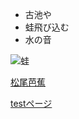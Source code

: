 - 古池や
- 蛙飛び込む
- 水の音

![蛙](./kawazu.png"蛙ではない")

[松尾芭蕉](https://r-ijin.com/matuo-basyou/)

[testページ](./test.html)
